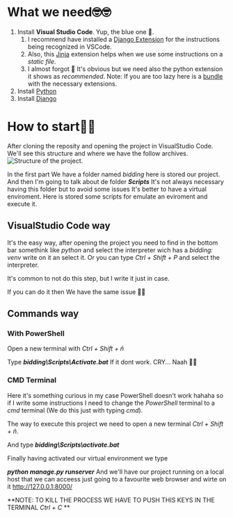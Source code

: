 # What we need🤓🤓
 1. Install **Visual Studio Code**. Yup, the blue one 🤑.
    1. I recommend have installed a [Django Extension](https://marketplace.visualstudio.com/items?itemName=batisteo.vscode-django) for the instructions being recognized in VSCode.
    2. Also, this [Jinja](https://marketplace.visualstudio.com/items?itemName=wholroyd.jinja) extension helps when we use some instructions on a _static file_.
    3. I almost forgot 😬 It's obvious but we need also the python extension it shows as _recommended_.
Note: If you are too lazy here is a [bundle](https://marketplace.visualstudio.com/items?itemName=donjayamanne.python-extension-pack) with the necessary extensions.
2. Install [Python](https://www.python.org/downloads/) 
2. Install [Django](https://docs.djangoproject.com/en/3.2/intro/install/)
# How to start🤔🤔
After cloning the reposity and opening the project in VisualStudio Code. We'll see this structure and where we have the follow archives.
![Structure of the project](https://i.imgur.com/qJJbWF2.png).

In the first part We have a folder named _bidding_ here is stored our project. And then I'm going to talk about de folder ***Scripts*** It's not always necessary having this folder but to avoid some issues It's better to have a virtual enviroment.
Here is stored some scripts for emulate an eviroment and execute it.

VisualStudio Code way
----
It's the easy way, after opening the project you need to find in the bottom bar somethink like _python_ and select the interpreter wich has a _bidding: venv_ write on it an select it. Or you can type _Ctrl + Shift + P_ and select the interpreter.

It's common to not do this step, but I write it just in case.

If you can do it then We have the same issue 🥴🥴

Commands way
----
### With PowerShell
Open a new terminal with _Ctrl + Shift + ñ_

Type ***bidding\Scripts\Activate.bat***
If it dont work. CRY...
Naah 🤡🤡

### CMD Terminal
Here it's something curious in my case PowerShell doesn't work hahaha so if I write some instructions I need to change the _PowerShell_ terminal to a _cmd_ terminal (We do this just with typing _cmd_). 

The way to execute this project we need to open a new terminal _Ctrl + Shift + ñ_. 

And type ***bidding\Scripts\activate.bat*** 

Finally having activated our virtual environment we type 

***python manage.py runserver*** And we'll have our project running on a local host that we can acceess just going to a favourite web browser and wirte on it http://127.0.0.1:8000/

**NOTE: TO KILL THE PROCESS WE HAVE TO PUSH THIS KEYS IN THE TERMINAL _Ctrl + C_ **
